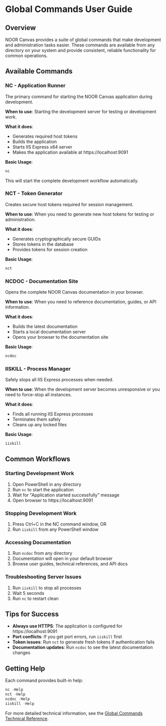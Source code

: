 # Global Commands User Guide

## Overview

NOOR Canvas provides a suite of global commands that make development and administration tasks easier. These commands are available from any directory on your system and provide consistent, reliable functionality for common operations.

## Available Commands

### NC - Application Runner
The primary command for starting the NOOR Canvas application during development.

**When to use**: Starting the development server for testing or development work.

**What it does**: 
- Generates required host tokens
- Builds the application 
- Starts IIS Express x64 server
- Makes the application available at https://localhost:9091

**Basic Usage**:
```powershell
nc
```

This will start the complete development workflow automatically.

### NCT - Token Generator
Creates secure host tokens required for session management.

**When to use**: When you need to generate new host tokens for testing or administration.

**What it does**:
- Generates cryptographically secure GUIDs
- Stores tokens in the database
- Provides tokens for session creation

**Basic Usage**:
```powershell
nct
```

### NCDOC - Documentation Site
Opens the complete NOOR Canvas documentation in your browser.

**When to use**: When you need to reference documentation, guides, or API information.

**What it does**:
- Builds the latest documentation
- Starts a local documentation server
- Opens your browser to the documentation site

**Basic Usage**:
```powershell
ncdoc
```

### IISKILL - Process Manager
Safely stops all IIS Express processes when needed.

**When to use**: When the development server becomes unresponsive or you need to force-stop all instances.

**What it does**:
- Finds all running IIS Express processes
- Terminates them safely
- Cleans up any locked files

**Basic Usage**:
```powershell
iiskill
```

## Common Workflows

### Starting Development Work
1. Open PowerShell in any directory
2. Run `nc` to start the application
3. Wait for "Application started successfully" message
4. Open browser to https://localhost:9091

### Stopping Development Work
1. Press Ctrl+C in the NC command window, OR
2. Run `iiskill` from any PowerShell window

### Accessing Documentation
1. Run `ncdoc` from any directory
2. Documentation will open in your default browser
3. Browse user guides, technical references, and API docs

### Troubleshooting Server Issues
1. Run `iiskill` to stop all processes
2. Wait 5 seconds
3. Run `nc` to restart clean

## Tips for Success

- **Always use HTTPS**: The application is configured for https://localhost:9091
- **Port conflicts**: If you get port errors, run `iiskill` first
- **Token issues**: Run `nct` to generate fresh tokens if authentication fails
- **Documentation updates**: Run `ncdoc` to see the latest documentation changes

## Getting Help

Each command provides built-in help:
```powershell
nc -Help
nct -Help  
ncdoc -Help
iiskill -Help
```

For more detailed technical information, see the [Global Commands Technical Reference](../technical/global-commands-technical-reference.md).

